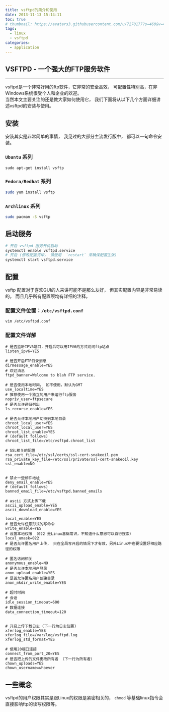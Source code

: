 ```yaml
---
title: vsftpd的简介和使用
date: 2013-11-13 15:14:11
toc: true
# thumbnail: https://avatars3.githubusercontent.com/u/7270177?s=460&v=4
tags:
  - linux
  - vsftpd
categories:
  - application
---
```


## VSFTPD - 一个强大的FTP服务软件
---
vsftpd是一个非常好用的ftp软件，它非常的安全高效， 可配置性特别高，在非Windows系统很受个人和企业的欢迎。  
当然本文主要关注的还是教大家如何使用它， 我们下面将从以下几个方面详细讲述vsftpd的安装与使用。  

## 安装

安装其实是非常简单的事情， 我见过的大部分主流发行版中， 都可以一句命令安装。  

### `Ubuntu` 系列
```
sudo apt-get install vsftp
```

### `Fedora/Redhat` 系列
```bash
sudo yum install vsftp
```

### `Archlinux` 系列
```bash
sudo pacman -S vsftp
```

## 启动服务
```bash
# 开启 vsftpd 服务开机启动
systemctl enable vsftpd.service
# 开启 (修改配置完毕， 请使用  `restart` 来确保配置生效)
systemctl start vsftpd.service
```

## 配置
vsftp 配置对于喜欢GUI的人来讲可能不是那么友好， 但其实配置内容是非常易读的。 而且几乎所有配置项均有详细的注释。

### 配置文件位置：`/etc/vsftpd.conf`
```bash
vim /etc/vsftpd.conf
```

### 配置文件详解
```properties
# 是否监听IPV6端口，开启后可以用IPV6的方式访问ftp站点
listen_ipv6=YES

# 是否开启FTP目录消息
dirmessage_enable=YES
# 欢迎消息
ftpd_banner=Welcome to blah FTP service.

# 是否使用本地时间， 如不使用，默认为GMT
use_localtime=YES
# 推荐使用一个独立的用户来运行ftp服务
nopriv_user=ftpsecure
# 是否允许递归列出
ls_recurse_enable=YES

# 是否允许本地用户切换到本地目录
chroot_local_user=YES
chroot_local_user=YES
chroot_list_enable=YES
# (default follows)
chroot_list_file=/etc/vsftpd.chroot_list

# SSL相关的配置
rsa_cert_file=/etc/ssl/certs/ssl-cert-snakeoil.pem
rsa_private_key_file=/etc/ssl/private/ssl-cert-snakeoil.key
ssl_enable=NO


# 禁止一些邮件地址
deny_email_enable=YES
# (default follows)
banned_email_file=/etc/vsftpd.banned_emails

# ascii 方式上传下载
ascii_upload_enable=YES
ascii_download_enable=YES

local_enable=YES
# 是否允许任意形式的写命令
write_enable=YES
# 设置本地权限 （022 是Linux基础常识，不知道什么意思可以自行搜索）
local_umask=022
# 是否允许匿名用户上传， 只在全局写开启的情况下才有效，另外Linux中也要设置好相应路径的权限

# 匿名访问相关
anonymous_enable=NO
# 是否允许本地用户登录
anon_upload_enable=YES
# 是否允许匿名用户创建目录
anon_mkdir_write_enable=YES

# 超时时间
# 会话
idle_session_timeout=600
# 数据连接
data_connection_timeout=120


# 开启上传下载日志 (下一行为日志位置)
xferlog_enable=YES
xferlog_file=/var/log/vsftpd.log
xferlog_std_format=YES

# 使用20端口连接
connect_from_port_20=YES
# 是否把上传的文件更改所有者 （下一行为所有者）
chown_uploads=YES
chown_username=whoever

```



## 一些概念
vsftpd的用户权限其实是跟Linux的权限是紧密相关的， `chmod` 等基础linux指令会直接影响ftp的读写权限等。
